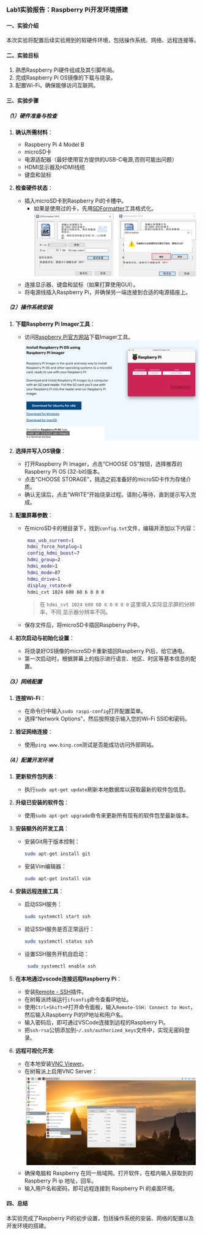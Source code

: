 ### Lab1实验报告：Raspberry Pi开发环境搭建

#### 一、实验介绍
本次实验将配置后续实验用到的软硬件环境，包括操作系统、网络、远程连接等。

#### 二、实验目标
1. 熟悉Raspberry Pi硬件组成及其引脚布局。
2. 完成Raspberry Pi OS镜像的下载与烧录。
3. 配置Wi-Fi，确保能够访问互联网。

#### 三、实验步骤
##### （1）硬件准备与检查
1. **确认所需材料**：
   - Raspberry Pi 4 Model B
   - microSD卡
   - 电源适配器（最好使用官方提供的USB-C电源,否则可能出问题）
   - HDMI显示器及HDMI线缆
   - 键盘和鼠标

2. **检查硬件状态**：
   - 插入microSD卡到Raspberry Pi的卡槽中。
     - 如果是使用过的卡，先用[SDFormatter](https://www.sdcard.org/downloads/formatter/sd-memory-card-formatter-for-windows-download/)工具格式化。
  ![alt text](images/image2.png)
   - 连接显示器、键盘和鼠标（如果打算使用GUI）。
   - 将电源线插入Raspberry Pi，并确保另一端连接到合适的电源插座上。

##### （2）操作系统安装
1. **下载Raspberry Pi Imager工具**：
   - 访问[Raspberry Pi官方网站](https://www.raspberrypi.com/software/)下载Imager工具。
![alt text](images/image1.png)
   
2. **选择并写入OS镜像**：
   - 打开Raspberry Pi Imager，点击“CHOOSE OS”按钮，选择推荐的Raspberry Pi OS (32-bit)版本。
   - 点击“CHOOSE STORAGE”，挑选之前准备好的microSD卡作为存储介质。
   - 确认无误后，点击“WRITE”开始烧录过程。请耐心等待，直到提示写入完成。
3. **配置屏幕参数**：
   - 在microSD卡的根目录下，找到`config.txt`文件，编辑并添加以下内容：
     ```bash
      max_usb_current=1 
      hdmi_force_hotplug=1 
      config_hdmi_boost=7 
      hdmi_group=2 
      hdmi_mode=1 
      hdmi_mode=87 
      hdmi_drive=1 
      display_rotate=0 
      hdmi_cvt 1024 600 60 6 0 0 0
     ```
     >在 `hdmi_cvt 1024 600 60 6 0 0 0 0` 这里填入实际显示屏的分辨率，不同
     显示器分辨率不同。

   - 保存文件后，将microSD卡插回Raspberry Pi中。

4. **初次启动与初始化设置**：
   - 将烧录好OS镜像的microSD卡重新插回Raspberry Pi后，给它通电。
   - 第一次启动时，根据屏幕上的指示进行语言、地区、时区等基本信息的配置。

##### （3）网络配置
1. **连接Wi-Fi**：
   - 在命令行中输入`sudo raspi-config`打开配置菜单。
   - 选择“Network Options”，然后按照提示输入您的Wi-Fi SSID和密码。
   
2. **验证网络连接**：
   - 使用`ping www.bing.com`测试是否能成功访问外部网站。

##### （4）配置开发环境
1. **更新软件包列表**：
   - 执行`sudo apt-get update`刷新本地数据库以获取最新的软件包信息。

2. **升级已安装的软件包**：
   - 使用`sudo apt-get upgrade`命令来更新所有现有的软件包至最新版本。

3. **安装额外的开发工具**：
   - 安装Git用于版本控制：
     ```bash
     sudo apt-get install git
     ```
   - 安装Vim编辑器：
     ```bash
     sudo apt-get install vim
      ```
4. **安装远程连接工具**：
   - 启动SSH服务：
     ```bash
     sudo systemctl start ssh
     ```
   - 验证SSH服务是否正常运行：
     ```bash
     sudo systemctl status ssh
     ```
   - 设置SSH服务开机自启动：
     ```bash
      sudo systemctl enable ssh
      ```
5. **在本地通过vscode连接远程Raspberry Pi**：
   - 安装[Remote - SSH](https://marketplace.visualstudio.com/items?itemName=ms-vscode-remote.remote-ssh)插件。
   - 在树莓派终端运行`ifconfig`命令查看IP地址。
   - 使用`Ctrl+Shift+P`打开命令面板，输入`Remote-SSH: Connect to Host`，然后输入Raspberry Pi的IP地址和用户名。
   - 输入密码后，即可通过VSCode连接到远程的Raspberry Pi。
   - 把`ssh-rsa`公钥添加到`~/.ssh/authorized_keys`文件中，实现无密码登录。
6. **远程可视化开发**:
   - 在本地安装[VNC Viewer](https://www.realvnc.com/en/connect/download/viewer/)。
   - 在树莓派上启用VNC Server：
  ![alt text](image.png)
   - 确保电脑和 Raspberry 在同一局域网。打开软件，在框内输入获取到的
Raspberry Pi ip 地址，回车。
   - 输入用户名和密码，即可远程连接到 Raspberry Pi 的桌面环境。

   
#### 四、总结
本实验完成了Raspberry Pi的初步设置，包括操作系统的安装、网络的配置以及开发环境的搭建。